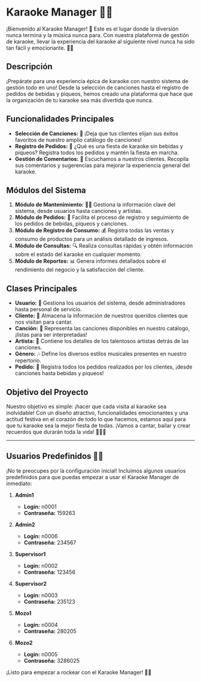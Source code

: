 # Karaoke Manager 🎤🎶

¡Bienvenido al Karaoke Manager! 🎉 Este es el lugar donde la diversión nunca termina y la música nunca para. Con nuestra plataforma de gestión de karaoke, llevar la experiencia del karaoke al siguiente nivel nunca ha sido tan fácil y emocionante. 💃🕺

## Descripción

¡Prepárate para una experiencia épica de karaoke con nuestro sistema de gestión todo en uno! Desde la selección de canciones hasta el registro de pedidos de bebidas y piqueos, hemos creado una plataforma que hace que la organización de tu karaoke sea más divertida que nunca.

## Funcionalidades Principales

- **Selección de Canciones:** 🎵 ¡Deja que tus clientes elijan sus éxitos favoritos de nuestro amplio catálogo de canciones!
- **Registro de Pedidos:** 🍹 ¿Qué es una fiesta de karaoke sin bebidas y piqueos? Registra todos los pedidos y mantén la fiesta en marcha.
- **Gestión de Comentarios:** 💬 Escuchamos a nuestros clientes. Recopila sus comentarios y sugerencias para mejorar la experiencia general del karaoke.

## Módulos del Sistema

1. **Módulo de Mantenimiento:** 👩‍💻 Gestiona la información clave del sistema, desde usuarios hasta canciones y artistas.
2. **Módulo de Pedidos:** 📝 Facilita el proceso de registro y seguimiento de los pedidos de bebidas, piqueos y canciones.
3. **Módulo de Registro de Consumo:** 💰 Registra todas las ventas y consumo de productos para un análisis detallado de ingresos.
4. **Módulo de Consultas:** 🔍 Realiza consultas rápidas y obtén información sobre el estado del karaoke en cualquier momento.
5. **Módulo de Reportes:** 📊 Genera informes detallados sobre el rendimiento del negocio y la satisfacción del cliente.

## Clases Principales

- **Usuario:** 👤 Gestiona los usuarios del sistema, desde administradores hasta personal de servicio.
- **Cliente:** 🎉 Almacena la información de nuestros queridos clientes que nos visitan para cantar.
- **Canción:** 🎤 Representa las canciones disponibles en nuestro catálogo, ¡listas para ser interpretadas!
- **Artista:** 🎸 Contiene los detalles de los talentosos artistas detrás de las canciones.
- **Género:** 🎶 Define los diversos estilos musicales presentes en nuestro repertorio.
- **Pedido:** 🍻 Registra todos los pedidos realizados por los clientes, ¡desde canciones hasta bebidas y piqueos!

## Objetivo del Proyecto

Nuestro objetivo es simple: ¡hacer que cada visita al karaoke sea inolvidable! Con un diseño atractivo, funcionalidades emocionantes y una actitud festiva en el corazón de todo lo que hacemos, estamos aquí para que tu karaoke sea la mejor fiesta de todas. ¡Vamos a cantar, bailar y crear recuerdos que durarán toda la vida! 🎉🎤🎶

---

## Usuarios Predefinidos 🎵👤

¡No te preocupes por la configuración inicial! Incluimos algunos usuarios predefinidos para que puedas empezar a usar el Karaoke Manager de inmediato:

1. **Admin1**
   - **Login:** n0001
   - **Contraseña:** 159263

2. **Admin2**
   - **Login:** n0006
   - **Contraseña:** 234567

3. **Supervisor1**
   - **Login:** n0002
   - **Contraseña:** 123456

4. **Supervisor2**
   - **Login:** n0003
   - **Contraseña:** 235123

5. **Mozo1**
   - **Login:** n0004
   - **Contraseña:** 280205

6. **Mozo2**
   - **Login:** n0005
   - **Contraseña:** 3286025

¡Listo para empezar a rockear con el Karaoke Manager! 🚀🎶

